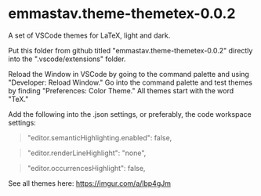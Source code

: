 # emmastav.theme-themetex-0.0.2
 A set of VSCode themes for LaTeX, light and dark.


Put this folder from github titled "emmastav.theme-themetex-0.0.2" directly into the ".vscode/extensions" folder.


Reload the Window in VSCode by going to the command palette and using "Developer: Reload Window."
Go into the command palette and test themes by finding "Preferences: Color Theme." All themes start with the word "TeX."


Add the following into the .json settings, or preferably, the code workspace settings:
>	"editor.semanticHighlighting.enabled": false,

>	"editor.renderLineHighlight": "none",

>	"editor.occurrencesHighlight": false,


See all themes here:
https://imgur.com/a/lbp4gJm
